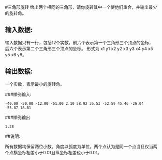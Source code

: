 #三角形旋转
给出两个相同的三角形，请你旋转其中一个使他们重合，并输出最少的旋转角。

## 输入数据:
输入数据只有一行，包括12个实数，前六个表示第一个三角形三个顶点的坐标，后六个表示第二个三角形三个顶点的坐标。
形式为 x1 y1 x2 y2 x3 y3 x4 y4 x5 y5 x6 y6。

## 输出数据:
一个实数，表示最小的旋转角。

###样例输入:
```
-40.00 -50.00 -12.00 -51.00 2.10 58.92 36.53 -52.59 45.46 -26.04 -55.87 18.81
```

###样例输出
```
1.28
```

##说明:

所有数据均保留两位小数。角度以弧度为单位。两个点认为是同一个点当且仅当两个点横坐标相差小于0.01且纵坐标相差也小于0.01。
